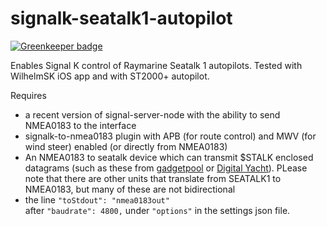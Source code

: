 # signalk-seatalk1-autopilot

[![Greenkeeper badge](https://badges.greenkeeper.io/joabakk/signalk-seatalk1-autopilot.svg)](https://greenkeeper.io/)

Enables Signal K control of Raymarine Seatalk 1 autopilots. Tested with WilhelmSK iOS app and with ST2000+ autopilot. 

Requires 
* a recent version of signal-server-node with the ability to send NMEA0183 to the interface 
* signalk-to-nmea0183 plugin with APB (for route control) and MWV (for wind steer) enabled (or directly from NMEA0183)
* An NMEA0183 to seatalk device which can transmit $STALK enclosed datagrams (such as these from [gadgetpool](http://www.gadgetpool.de/nuke/modules.php?name=News&file=article&sid=28) or [Digital Yacht](https://digitalyachtamerica.com/product/st-nmea-usb/)). PLease note that there are other units that translate from SEATALK1 to NMEA0183, but many of these are not bidirectional
* the line ```"toStdout": "nmea0183out"``` 	
after `"baudrate": 4800,` under `"options"` in the settings json file.
